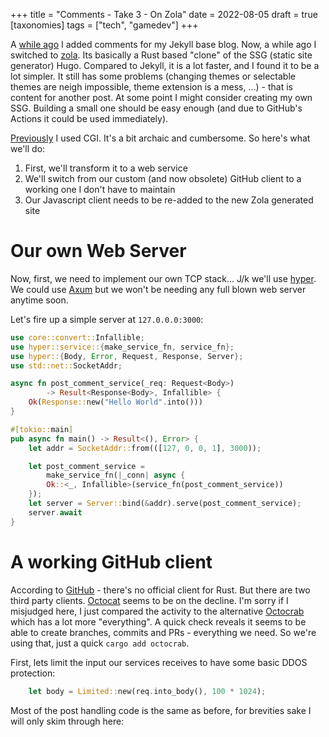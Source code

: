 +++
title = "Comments - Take 3 - On Zola"
date = 2022-08-05
draft = true
[taxonomies]
tags = ["tech", "gamedev"]
+++

A [while ago](@comments-on-jekyll/index.md) I added comments for my Jekyll base blog. Now, a while ago I switched to [zola](https://www.getzola.org/).
Its basically a Rust based "clone" of the SSG (static site generator) Hugo. Compared to Jekyll, it is a lot faster, and I found it to be a lot simpler.
It still has some problems (changing themes or selectable themes are neigh impossible, theme extension is a mess, ...) - that is content for another post.
At some point I might consider creating my own SSG. Building a small one should be easy enough (and due to GitHub's Actions it could be used immediately).

[Previously](@comments-on-jekyll/index.md#step-1-create-a-service-that-accepts-comments) I used CGI. It's a bit archaic and cumbersome.
So here's what we'll do:
1. First, we'll transform it to a web service
2. We'll switch from our custom (and now obsolete) GitHub client to a working one I don't have to maintain
3. Our Javascript client needs to be re-added to the new Zola generated site


# Our own Web Server
Now, first, we need to implement our own TCP stack... J/k we'll use [hyper](https://hyper.rs/). We could use [Axum](https://github.com/tokio-rs/axum/) but we won't be needing any full blown web server anytime soon.

Let's fire up a simple server at `127.0.0.0:3000`:

```Rust
use core::convert::Infallible;
use hyper::service::{make_service_fn, service_fn};
use hyper::{Body, Error, Request, Response, Server};
use std::net::SocketAddr;

async fn post_comment_service(_req: Request<Body>) 
        -> Result<Response<Body>, Infallible> {
    Ok(Response::new("Hello World".into()))
}

#[tokio::main]
pub async fn main() -> Result<(), Error> {
    let addr = SocketAddr::from(([127, 0, 0, 1], 3000));

    let post_comment_service =
        make_service_fn(|_conn| async { 
        Ok::<_, Infallible>(service_fn(post_comment_service))
    });
    let server = Server::bind(&addr).serve(post_comment_service);
    server.await
}
```

# A working GitHub client
According to [GitHub](ttps://docs.github.com/en/rest/overview/libraries-for-the-rest-api?apiVersion=2022-11-28#rust) - there's no official client for Rust. But there are two third party clients. [Octocat](https://github.com/octocat-rs/octocat-rs) seems to be on the decline. I'm sorry if I misjudged here, I just compared the activity to the alternative [Octocrab](https://github.com/XAMPPRocky/octocrab) which has a lot more "everything". A quick check reveals it seems to be able to create branches, commits and PRs - everything we need. So we're using that, just a quick `cargo add octocrab`.

First, lets limit the input our services receives to have some basic DDOS protection:
```Rust
    let body = Limited::new(req.into_body(), 100 * 1024);
```

Most of the post handling code is the same as before, for brevities sake I will only skim through here:
```Rust

```


